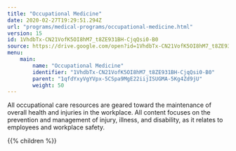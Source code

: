 ```yaml
---
title: "Occupational Medicine"
date: 2020-02-27T19:29:51.294Z
url: "programs/medical-programs/occupational-medicine.html"
version: 15
id: 1VhdbTx-CN21VofK5OI8hM7_t8ZE931BH-CjqQsi0-B0
source: https://drive.google.com/open?id=1VhdbTx-CN21VofK5OI8hM7_t8ZE931BH-CjqQsi0-B0
menu:
    main:
        name: "Occupational Medicine"
        identifier: "1VhdbTx-CN21VofK5OI8hM7_t8ZE931BH-CjqQsi0-B0"
        parent: "1qfdYxyVgYVpx-5CSpa9MgE22iijISUGMA-5Kg4Zd9jU"
        weight: 50
---
```









All occupational care resources are geared toward the maintenance of overall health and injuries in the workplace. All content focuses on the prevention and management of injury, illness, and disability, as it relates to employees and workplace safety.









{{% children %}}


